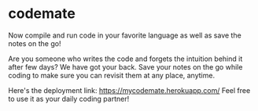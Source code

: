 # codemate
Now compile and run code in your favorite language as well as save the notes on the go!

Are you someone who writes the code and forgets the intuition behind it after few days?
We have got your back. Save your notes on the go while coding to make sure you can revisit them at any place, anytime.

Here's the deployment link: https://mycodemate.herokuapp.com/
Feel free to use it as your daily coding partner!
